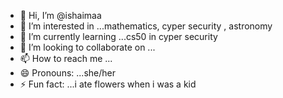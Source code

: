 - 👋 Hi, I’m @ishaimaa
- 👀 I’m interested in ...mathematics, cyper security , astronomy
- 🌱 I’m currently learning ...cs50 in cyper security
- 💞️ I’m looking to collaborate on ...
- 📫 How to reach me ...
- 😄 Pronouns: ...she/her
- ⚡ Fun fact: ...i ate flowers when i was a kid

<!---
ishaimaa/ishaimaa is a ✨ special ✨ repository because its `README.md` (this file) appears on your GitHub profile.
You can click the Preview link to take a look at your changes.
--->
